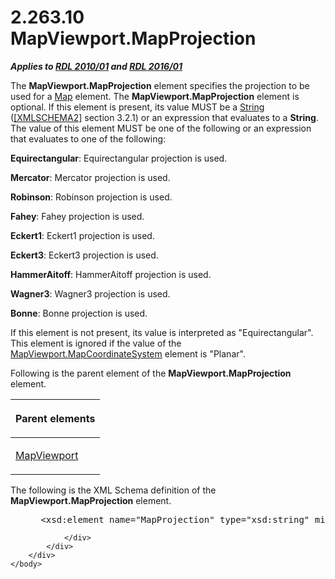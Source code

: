 <html dir="LTR" xmlns:mshelp="http://msdn.microsoft.com/mshelp" xmlns:ddue="http://ddue.schemas.microsoft.com/authoring/2003/5" xmlns:xlink="http://www.w3.org/1999/xlink" xmlns:tool="http://www.microsoft.com/tooltip">
    <head>
        <meta http-equiv="Content-Type" content="text/html; CHARSET=utf-8"></meta>
        <meta name="save" content="history"></meta>
        <title>2.263.10 MapViewport.MapProjection</title>
        <xml>
            <mshelp:toctitle title="2.263.10 MapViewport.MapProjection"></mshelp:toctitle>
            <mshelp:rltitle title="[MS-RDL]: MapViewport.MapProjection"></mshelp:rltitle>
            <mshelp:keyword index="A" term="18a79164-5837-4b48-b28b-f95046d16405"></mshelp:keyword>
            <mshelp:attr name="DCSext.ContentType" value="open specification"></mshelp:attr>
            <mshelp:attr name="AssetID" value="18a79164-5837-4b48-b28b-f95046d16405"></mshelp:attr>
            <mshelp:attr name="TopicType" value="kbRef"></mshelp:attr>
            <mshelp:attr name="DCSext.Title" value="[MS-RDL]: MapViewport.MapProjection" />
        </xml>
    </head>
    <body>
        <div id="header">
            <h1 class="heading">2.263.10 MapViewport.MapProjection</h1>
        </div>
        <div id="mainSection">
            <div id="mainBody">
                <div id="allHistory" class="saveHistory"></div>
                <div id="sectionSection0" class="section" name="collapseableSection">
                    

<p><b><i>Applies to </i></b><a href="3428e690-a348-4ec7-8a6a-8efb42d2cdee.htm"><b><i>RDL 2010/01</i></b></a><b><i>
and </i></b><a href="52ce3983-2bfc-4e72-9359-42aaf5fe4509.htm"><b><i>RDL 2016/01</i></b></a></p>

<p>The <b>MapViewport.MapProjection</b> element specifies the
projection to be used for a <a href="fd166dd8-6772-4507-b3f6-50a2b7cfd6ac.htm">Map</a>
element. The <b>MapViewport.MapProjection</b> element is optional. If this
element is present, its value MUST be a <a href="1ed81ef3-a683-45e3-aaad-bd2bbe71bc3d.htm">String</a> (<a href="https://go.microsoft.com/fwlink/?LinkId=90610">[XMLSCHEMA2]</a> section
3.2.1) or an expression that evaluates to a <b>String</b>. The value of this
element MUST be one of the following or an expression that evaluates to one of
the following:</p>

<p><b>Equirectangular</b>: Equirectangular projection is
used.</p>

<p><b>Mercator</b>: Mercator projection is used.</p>

<p><b>Robinson</b>: Robinson projection is used.</p>

<p><b>Fahey</b>: Fahey projection is used.</p>

<p><b>Eckert1</b>: Eckert1 projection is used.</p>

<p><b>Eckert3</b>: Eckert3 projection is used.</p>

<p><b>HammerAitoff</b>: HammerAitoff projection is used.</p>

<p><b>Wagner3</b>: Wagner3 projection is used.</p>

<p><b>Bonne</b>: Bonne projection is used.</p>

<p>If this element is not present, its value is interpreted as
&quot;Equirectangular&quot;. This element is ignored if the value of the <a href="5b3f400b-2739-4f90-a579-a6c585bc52ca.htm">MapViewport.MapCoordinateSystem</a>
element is &quot;Planar&quot;.</p>

<p>Following is the parent element of the <b>MapViewport.MapProjection</b>
element.</p>

<table>
 <thead>
  <tr>
   <th>
   <p>Parent elements</p>
   </th>
  </tr>
 </thead>
 <tr>
  <td>
  <p><a href="55679f1a-a5b6-4b08-b284-ff6e27deedb4.htm">MapViewport</a></p>
  </td>
 </tr>
</table>

<p>The following is the XML Schema definition of the <b>MapViewport.MapProjection</b>
element.</p>

<dl>
<dd>
<div><pre> &lt;xsd:element name=&quot;MapProjection&quot; type=&quot;xsd:string&quot; minOccurs=&quot;0&quot; /&gt;
</pre></div>
</dd></dl>


                </div>
            </div>
        </div>
    </body>
</html>